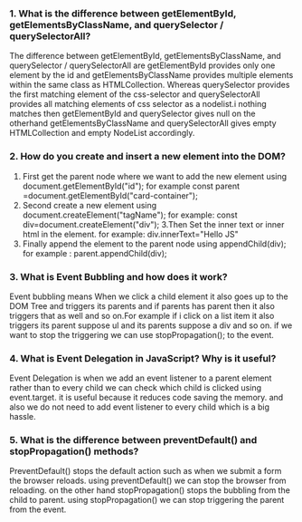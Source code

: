 ### 1. What is the difference between **getElementById, getElementsByClassName, and querySelector / querySelectorAll**?

The difference between getElementById, getElementsByClassName, and querySelector / querySelectorAll are getElementById provides only one element by the id and getElementsByClassName provides multiple elements within the same class as HTMLCollection. Whereas querySelector provides the first matching element of the css-selector and querySelectorAll provides all matching elements of css selector as a nodelist.i nothing matches then getElementById and querySelector gives null on the otherhand getElementsByClassName and querySelectorAll  gives empty HTMLCollection and empty NodeList accordingly.

### 2. How do you **create and insert a new element into the DOM**?

1. First get the parent node where we want to add the new element using document.getElementById("id"); for example const parent =document.getElementById("card-container");
2. Second create a new element using document.createElement("tagName"); for example: const div=document.createElement("div");
3.Then Set the inner text or inner html in the element. for example: div.innerText="Hello JS"
4. Finally append the element to the parent node using appendChild(div); for example : parent.appendChild(div);


### 3. What is **Event Bubbling** and how does it work?

Event bubbling means When we click a child element it also goes up to the DOM Tree and triggers its parents and if parents has parent then it also triggers that as well and so on.For example if i click on a list item it also triggers its parent suppose ul and its parents suppose a div and so on. if we want to stop the triggering we can use stopPropagation(); to the event.

### 4. What is **Event Delegation** in JavaScript? Why is it useful?


Event Delegation is when we add an event listener to a parent element rather than to every child we can check which child is clicked using event.target.
it is useful because it reduces code saving the memory. and also we do not need to add event listener to every child which is a big hassle.

### 5. What is the difference between **preventDefault() and stopPropagation()** methods?
PreventDefault() stops the default action such as when we submit a form the browser reloads. using preventDefault() we can stop the browser from reloading.
on the other hand stopPropagation() stops the bubbling from the child to parent. using stopPropagation() we can stop triggering the parent from the event.

 